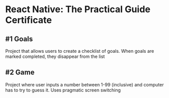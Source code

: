 # React Native: The Practical Guide Certificate
## #1 Goals
Project that allows users to create a checklist of goals. When goals are marked completed, they disappear from the list

## #2 Game
Project where user inputs a number between 1-99 (inclusive) and computer has to try to guess it. Uses pragmatic screen switching
